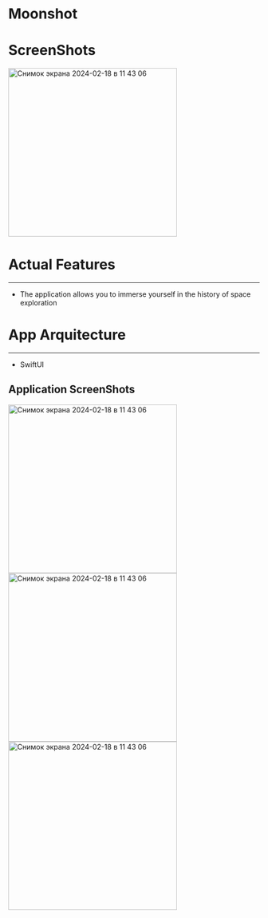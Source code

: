 # Moonshot

# ScreenShots
<img width="338" alt="Снимок экрана 2024-02-18 в 11 43 06" src="https://github.com/NaumenkoVanya/Moonshot/assets/95250432/6529e482-1fbe-48e0-8e26-e373dceebd01">

# Actual Features
____
+ The application allows you to immerse yourself in the history of space exploration
  
# App Arquitecture
____
+ SwiftUI

## Application ScreenShots

<img width="338" alt="Снимок экрана 2024-02-18 в 11 43 06" src="https://github.com/NaumenkoVanya/Moonshot/assets/95250432/6529e482-1fbe-48e0-8e26-e373dceebd01">
<img width="338" alt="Снимок экрана 2024-02-18 в 11 43 06" src="https://github.com/NaumenkoVanya/Moonshot/assets/95250432/62b86835-913c-49ae-b4fe-b124c3208096">
<img width="338" alt="Снимок экрана 2024-02-18 в 11 43 06" src="https://github.com/NaumenkoVanya/Moonshot/assets/95250432/2e6b5821-83f7-492e-b2cf-48c7d1e25c88">
